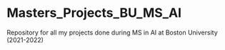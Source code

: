 # Masters_Projects_BU_MS_AI
Repository for all my projects done during MS in AI at Boston University (2021-2022)
